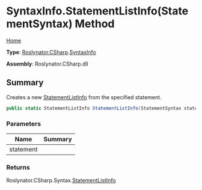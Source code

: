 # SyntaxInfo\.StatementListInfo\(StatementSyntax\) Method

[Home](../../../../README.md)

**Type**: [Roslynator.CSharp](../../README.md)\.[SyntaxInfo](../README.md)

**Assembly**: Roslynator\.CSharp\.dll

## Summary

Creates a new [StatementListInfo](../../Syntax/StatementListInfo/README.md) from the specified statement\.

```csharp
public static StatementListInfo StatementListInfo(StatementSyntax statement)
```

### Parameters

| Name | Summary |
| ---- | ------- |
| statement | |

### Returns

Roslynator\.CSharp\.Syntax\.[StatementListInfo](../../Syntax/StatementListInfo/README.md)

